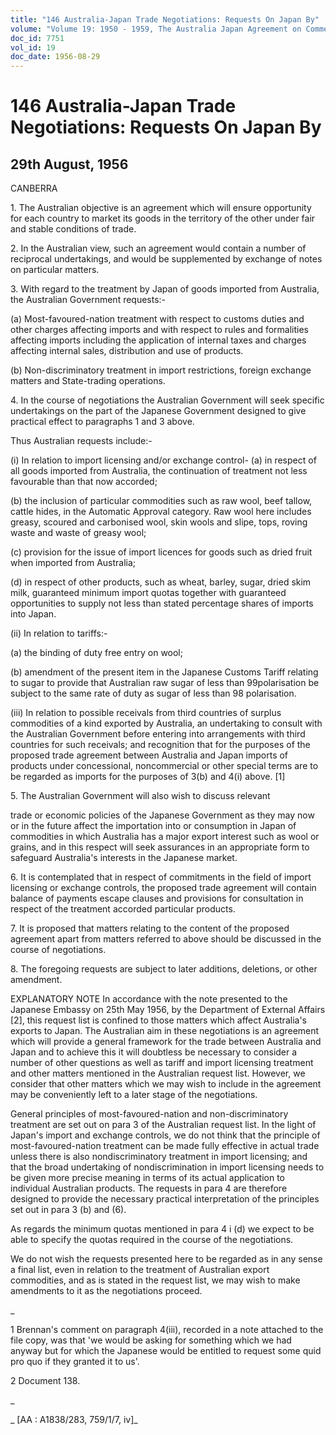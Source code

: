 ```yaml
---
title: "146 Australia-Japan Trade Negotiations: Requests On Japan By"
volume: "Volume 19: 1950 - 1959, The Australia Japan Agreement on Commerce"
doc_id: 7751
vol_id: 19
doc_date: 1956-08-29
---
```


# 146 Australia-Japan Trade Negotiations: Requests On Japan By

## 29th August, 1956

CANBERRA

1\. The Australian objective is an agreement which will ensure opportunity for each country to market its goods in the territory of the other under fair and stable conditions of trade.

2\. In the Australian view, such an agreement would contain a number of reciprocal undertakings, and would be supplemented by exchange of notes on particular matters.

3\. With regard to the treatment by Japan of goods imported from Australia, the Australian Government requests:-

(a) Most-favoured-nation treatment with respect to customs duties and other charges affecting imports and with respect to rules and formalities affecting imports including the application of internal taxes and charges affecting internal sales, distribution and use of products.

(b) Non-discriminatory treatment in import restrictions, foreign exchange matters and State-trading operations.

4\. In the course of negotiations the Australian Government will seek specific undertakings on the part of the Japanese Government designed to give practical effect to paragraphs 1 and 3 above.

Thus Australian requests include:-

(i) In relation to import licensing and/or exchange control- (a) in respect of all goods imported from Australia, the continuation of treatment not less favourable than that now accorded;

(b) the inclusion of particular commodities such as raw wool, beef tallow, cattle hides, in the Automatic Approval category. Raw wool here includes greasy, scoured and carbonised wool, skin wools and slipe, tops, roving waste and waste of greasy wool;

(c) provision for the issue of import licences for goods such as dried fruit when imported from Australia;

(d) in respect of other products, such as wheat, barley, sugar, dried skim milk, guaranteed minimum import quotas together with guaranteed opportunities to supply not less than stated percentage shares of imports into Japan.

(ii) In relation to tariffs:-

(a) the binding of duty free entry on wool;

(b) amendment of the present item in the Japanese Customs Tariff relating to sugar to provide that Australian raw sugar of less than 99polarisation be subject to the same rate of duty as sugar of less than 98 polarisation.

(iii) In relation to possible receivals from third countries of surplus commodities of a kind exported by Australia, an undertaking to consult with the Australian Government before entering into arrangements with third countries for such receivals; and recognition that for the purposes of the proposed trade agreement between Australia and Japan imports of products under concessional, noncommercial or other special terms are to be regarded as imports for the purposes of 3(b) and 4(i) above. [1]

5\. The Australian Government will also wish to discuss relevant 

trade or economic policies of the Japanese Government as they may now or in the future affect the importation into or consumption in Japan of commodities in which Australia has a major export interest such as wool or grains, and in this respect will seek assurances in an appropriate form to safeguard Australia's interests in the Japanese market.

6\. It is contemplated that in respect of commitments in the field of import licensing or exchange controls, the proposed trade agreement will contain balance of payments escape clauses and provisions for consultation in respect of the treatment accorded particular products.

7\. It is proposed that matters relating to the content of the proposed agreement apart from matters referred to above should be discussed in the course of negotiations.

8\. The foregoing requests are subject to later additions, deletions, or other amendment.

EXPLANATORY NOTE In accordance with the note presented to the Japanese Embassy on 25th May 1956, by the Department of External Affairs [2], this request list is confined to those matters which affect Australia's exports to Japan. The Australian aim in these negotiations is an agreement which will provide a general framework for the trade between Australia and Japan and to achieve this it will doubtless be necessary to consider a number of other questions as well as tariff and import licensing treatment and other matters mentioned in the Australian request list. However, we consider that other matters which we may wish to include in the agreement may be conveniently left to a later stage of the negotiations.

General principles of most-favoured-nation and non-discriminatory treatment are set out on para 3 of the Australian request list. In the light of Japan's import and exchange controls, we do not think that the principle of most-favoured-nation treatment can be made fully effective in actual trade unless there is also nondiscriminatory treatment in import licensing; and that the broad undertaking of nondiscrimination in import licensing needs to be given more precise meaning in terms of its actual application to individual Australian products. The requests in para 4 are therefore designed to provide the necessary practical interpretation of the principles set out in para 3 (b) and (6).

As regards the minimum quotas mentioned in para 4 i (d) we expect to be able to specify the quotas required in the course of the negotiations.

We do not wish the requests presented here to be regarded as in any sense a final list, even in relation to the treatment of Australian export commodities, and as is stated in the request list, we may wish to make amendments to it as the negotiations proceed.

_

1 Brennan's comment on paragraph 4(iii), recorded in a note attached to the file copy, was that 'we would be asking for something which we had anyway but for which the Japanese would be entitled to request some quid pro quo if they granted it to us'.

2 Document 138.

_

_ [AA : A1838/283, 759/1/7, iv]_
